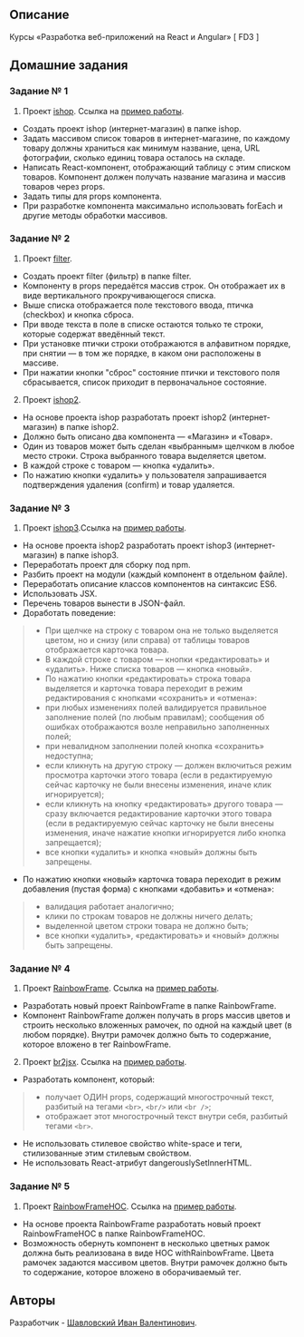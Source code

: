 ## Описание

Курсы «Разработка веб-приложений на React и Angular» [ FD3 ]

## Домашние задания
### Задание № 1
1. Проект [ishop](./ishop). Ссылка на [пример работы](https://na-613c.github.io/FD3-Shaulouski/ishop/index.html).
- Создать проект ishop (интернет-магазин) в папке ishop.
- Задать массивом список товаров в интернет-магазине, по каждому товару должны храниться как минимум название, цена, URL фотографии, сколько единиц товара осталось на складе.
- Написать React-компонент, отображающий таблицу с этим списком товаров. Компонент должен получать название магазина и массив товаров через props.
- Задать типы для props компонента.
- При разработке компонента максимально использовать forEach и другие методы обработки массивов.

### Задание № 2
1. Проект [filter](./filter).
- Создать проект filter (фильтр) в папке filter.
- Компоненту в props передаётся массив строк. Он отображает их в виде вертикального прокручивающегося списка.
- Выше списка отображается поле текстового ввода, птичка (checkbox) и кнопка сброса.
- При вводе текста в поле в списке остаются только те строки, которые содержат введённый текст.
- При установке птички строки отображаются в алфавитном порядке, при снятии — в том же порядке, в каком они расположены в массиве.
- При нажатии кнопки "сброс" состояние птички и текстового поля сбрасывается, список приходит в первоначальное состояние.

2. Проект [ishop2](./ishop2).
- На основе проекта ishop разработать проект ishop2 (интернет-магазин) в папке ishop2.
- Должно быть описано два компонента — «Магазин» и «Товар».
- Один из товаров может быть сделан «выбранным» щелчком в любое место строки. Строка выбранного товара выделяется цветом.
- В каждой строке с товаром — кнопка «удалить».
- По нажатию кнопки «удалить» у пользователя запрашивается подтверждения удаления (confirm) и товар удаляется.

### Задание № 3
1. Проект [ishop3](./ishop3).Ссылка на [пример работы](https://na-613c.github.io/FD3-Shaulouski/ishop3/index.html).
- На основе проекта ishop2 разработать проект ishop3 (интернет-магазин) в папке ishop3.
- Переработать проект для сборку под npm.
- Разбить проект на модули (каждый компонент в отдельном файле).
- Переработать описание классов компонентов на синтаксис ES6.
- Использовать JSX.
- Перечень товаров вынести в JSON-файл.
- Доработать поведение:
>  - При щелчке на строку с товаром она не только выделяется цветом, но и снизу (или справа) от таблицы товаров отображается карточка товара.
>  - В каждой строке с товаром — кнопки «редактировать» и «удалить». Ниже списка товаров — кнопка «новый».
>  - По нажатию кнопки «редактировать» строка товара выделяется и карточка товара переходит в режим редактирования с кнопками «сохранить» и «отмена»:
>  - при любых изменениях полей валидируется правильное заполнение полей (по любым правилам); сообщения об ошибках отображаются возле неправильно заполненных полей;
>  - при невалидном заполнении полей кнопка «сохранить» недоступна;
>  - если кликнуть на другую строку — должен включиться режим просмотра карточки этого товара (если в редактируемую сейчас карточку не были внесены изменения, иначе клик игнорируется);
>  - если кликнуть на кнопку «редактировать» другого товара — сразу включается редактирование карточки этого товара (если в редактируемую сейчас карточку не были внесены изменения, иначе нажатие кнопки игнорируется либо кнопка запрещается);
>  - все кнопки «удалить» и кнопка «новый» должны быть запрещены.
- По нажатию кнопки «новый» карточка товара переходит в режим добавления (пустая форма) с кнопками «добавить» и «отмена»:
>  - валидация работает аналогично;
>  - клики по строкам товаров не должны ничего делать;
>  - выделенной цветом строки товара не должно быть;
>  - все кнопки «удалить», «редактировать» и «новый» должны быть запрещены.

### Задание № 4
1. Проект [RainbowFrame](./RainbowFrame). Ссылка на [пример работы](https://na-613c.github.io/FD3-Shaulouski/RainbowFrame/index.html).
- Разработать новый проект RainbowFrame в папке RainbowFrame.
- Компонент RainbowFrame должен получать в props массив цветов и строить несколько вложенных рамочек, по одной на каждый цвет (в любом порядке). Внутри рамочек должно быть то содержание, которое вложено в тег RainbowFrame.
2. Проект [br2jsx](./br2jsx). Ссылка на [пример работы](https://na-613c.github.io/FD3-Shaulouski/br2jsx/index.html).
- Разработать компонент, который:
> - получает ОДИН props, содержащий многострочный текст, разбитый на тегами ```<br>```, ```<br/>``` или ```<br />```;
> - отображает этот многострочный текст внутри себя, разбитый тегами ```<br>```.
- Не использовать стилевое свойство white-space и теги, стилизованные этим стилевым свойством.
- Не использовать React-атрибут dangerouslySetInnerHTML.

### Задание № 5
1. Проект [RainbowFrameHOC](./RainbowFrameHOC). Ссылка на [пример работы](https://na-613c.github.io/FD3-Shaulouski/RainbowFrameHOC/index.html).
- На основе проекта RainbowFrame разработать новый проект RainbowFrameHOC в папке RainbowFrameHOC.
- Возможность обернуть компонент в несколько цветных рамок должна быть реализована в виде HOC withRainbowFrame. Цвета рамочек задаются массивом цветов. Внутри рамочек должно быть то содержание, которое вложено в оборачиваемый тег.

## Авторы

Разработчик - [Шавловский Иван Валентинович](https://vk.com/shavlovsky98).

